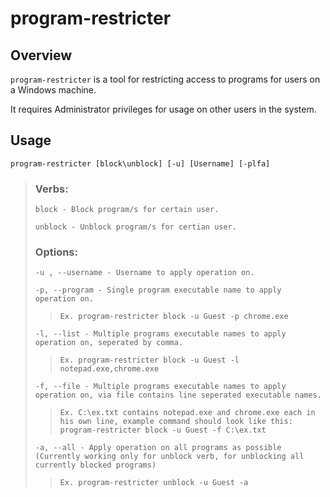 # program-restricter

## Overview
`program-restricter` is a tool for restricting access to programs for users on a Windows machine.

It requires Administrator privileges for usage on other users in the system.


## Usage
`program-restricter [block\unblock] [-u] [Username] [-plfa]` 

> ### Verbs:
> `block - Block program/s for certain user.`
>
> `unblock - Unblock program/s for certian user.`
>
> ### Options:
> `-u , --username - Username to apply operation on.`
>
> `-p, --program - Single program executable name to apply operation on.`
>> `Ex. program-restricter block -u Guest -p chrome.exe`
>
> `-l, --list - Multiple programs executable names to apply operation on, seperated by comma.`
>> `Ex. program-restricter block -u Guest -l notepad.exe,chrome.exe`
>
> `-f, --file - Multiple programs executable names to apply operation on, via file contains line seperated executable names.`
>> `Ex. C:\ex.txt contains notepad.exe and chrome.exe each in his own line, example command should look like this: program-restricter block -u Guest -f C:\ex.txt`
>
> `-a, --all - Apply operation on all programs as possible (Currently working only for unblock verb, for unblocking all currently blocked programs)`
>> `Ex. program-restricter unblock -u Guest -a`
